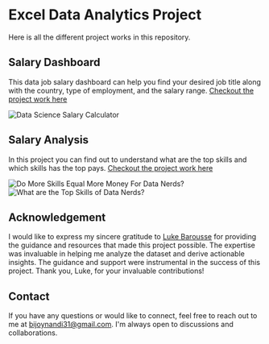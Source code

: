 # Excel Data Analytics Project

Here is all the different project works in this repository.

## Salary Dashboard

This data job salary dashboard can help you find your desired job title along with the country, type of employment, and the salary range.
[Checkout the project work here](Project_1-Dashboard/Salary_Dashboard.xlsx)

![Data Science Salary Calculator](https://github.com/user-attachments/assets/68beecab-0f76-43d0-ba4b-9d64d4678469)

## Salary Analysis

In this project you can find out to understand what are the top skills and which skills has the top pays.
[Checkout the project work here](Project_2-Analysis)

![Do More Skills Equal More Money For Data Nerds?](https://github.com/user-attachments/assets/7b2836ab-9f7f-4880-9e57-9fb5288881ab)
![What are the Top Skills of Data Nerds?](https://github.com/user-attachments/assets/b29924bb-db41-46b2-a693-9cdf02e46d88)

## Acknowledgement

I would like to express my sincere gratitude to [Luke Barousse](https://github.com/lukebarousse) for providing the guidance and resources that made this project possible. The expertise was invaluable in helping me analyze the dataset and derive actionable insights. The guidance and support were instrumental in the success of this project. Thank you, Luke, for your invaluable contributions!

## Contact

If you have any questions or would like to connect, feel free to reach out to me at [bijoynandi31@gmail.com](mailto:bijoynandi31@gmail.com). I'm always open to discussions and collaborations.